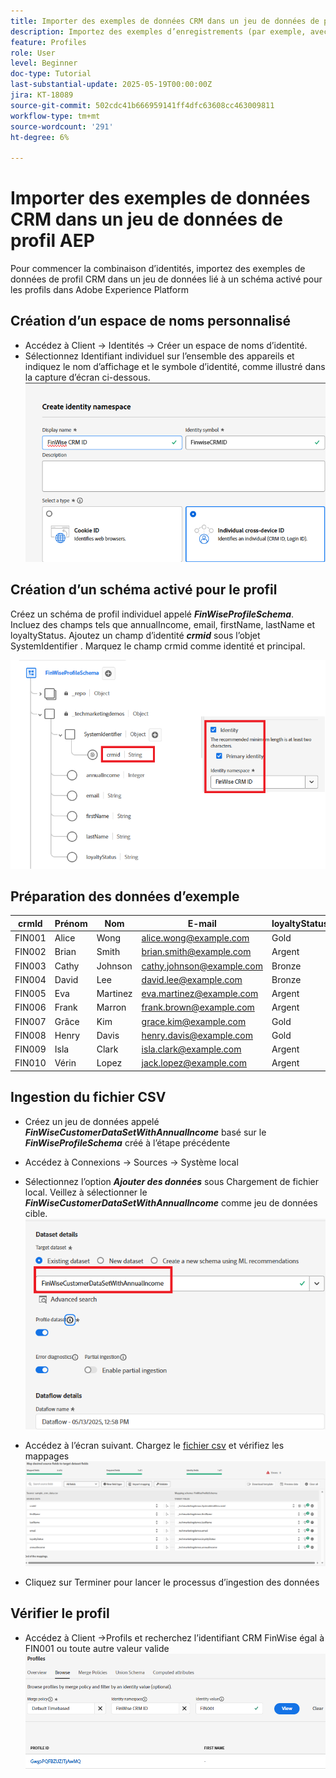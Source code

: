 ```yaml
---
title: Importer des exemples de données CRM dans un jeu de données de profil AEP
description: Importez des exemples d’enregistrements (par exemple, avec CRMID, e-mail, revenu, code postal) pour vérifier si AEP peut correctement assembler ces profils avec des visiteurs web anonymes en fonction d’identifiants partagés tels qu’ECID.
feature: Profiles
role: User
level: Beginner
doc-type: Tutorial
last-substantial-update: 2025-05-19T00:00:00Z
jira: KT-18089
source-git-commit: 502cdc41b666959141ff4dfc63608cc463009811
workflow-type: tm+mt
source-wordcount: '291'
ht-degree: 6%

---
```


# Importer des exemples de données CRM dans un jeu de données de profil AEP

Pour commencer la combinaison d’identités, importez des exemples de données de profil CRM dans un jeu de données lié à un schéma activé pour les profils dans Adobe Experience Platform

## Création d’un espace de noms personnalisé

* Accédez à Client -> Identités -> Créer un espace de noms d’identité.
* Sélectionnez Identifiant individuel sur l’ensemble des appareils et indiquez le nom d’affichage et le symbole d’identité, comme illustré dans la capture d’écran ci-dessous.
  ![espace-de-noms-personnalisé](assets/custom-namespace.png)

## Création d’un schéma activé pour le profil

Créez un schéma de profil individuel appelé **_FinWiseProfileSchema_**. Incluez des champs tels que annualIncome, email, firstName, lastName et loyaltyStatus.
Ajoutez un champ d’identité **_crmid_** sous l’objet SystemIdentifier . Marquez le champ crmid comme identité et principal.


![profile-schema](assets/finwise-profile-schema.png)

## Préparation des données d’exemple

| crmId | Prénom | Nom | E-mail | loyaltyStatus | annualIncome |
|--------|-----------|----------|---------------------------|---------------|--------------|
| FIN001 | Alice | Wong | alice.wong@example.com | Gold | 336104 |
| FIN002 | Brian | Smith | brian.smith@example.com | Argent | 191065 |
| FIN003 | Cathy | Johnson | cathy.johnson@example.com | Bronze | 117015 |
| FIN004 | David | Lee | david.lee@example.com | Bronze | 61869 |
| FIN005 | Eva | Martinez | eva.martinez@example.com | Argent | 191371 |
| FIN006 | Frank | Marron | frank.brown@example.com | Argent | 196132 |
| FIN007 | Grâce | Kim | grace.kim@example.com | Gold | 309851 |
| FIN008 | Henry | Davis | henry.davis@example.com | Gold | 318378 |
| FIN009 | Isla | Clark | isla.clark@example.com | Argent | 181776 |
| FIN010 | Vérin | Lopez | jack.lopez@example.com | Argent | 186643 |

## Ingestion du fichier CSV

* Créez un jeu de données appelé **_FinWiseCustomerDataSetWithAnnualIncome_** basé sur le **_FinWiseProfileSchema_** créé à l’étape précédente

* Accédez à Connexions -> Sources -> Système local
* Sélectionnez l’option **_Ajouter des données_** sous Chargement de fichier local. Veillez à sélectionner le _&#x200B;**FinWiseCustomerDataSetWithAnnualIncome**&#x200B;_ comme jeu de données cible.
  ![ingest-csv](assets/ingest-csv-into-dataset.png)
* Accédez à l’écran suivant. Chargez le [fichier csv](assets/sample_crm_data.csv) et vérifiez les mappages
  ![mappings](assets/mappings.png)

* Cliquez sur Terminer pour lancer le processus d’ingestion des données

## Vérifier le profil

* Accédez à Client ->Profils et recherchez l’identifiant CRM FinWise égal à FIN001 ou toute autre valeur valide
  ![verify-profile](assets/verify-profiles.png)
